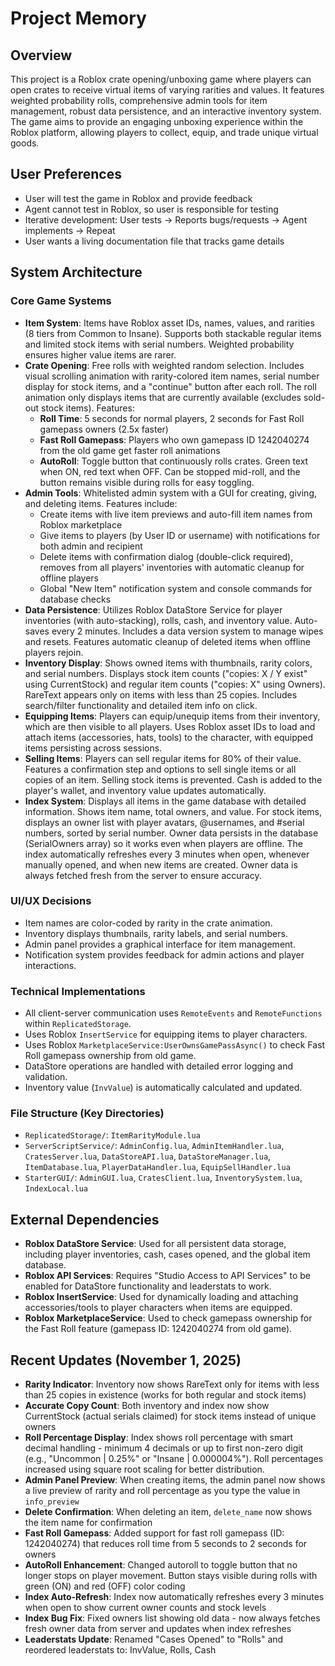 # Project Memory

## Overview
This project is a Roblox crate opening/unboxing game where players can open crates to receive virtual items of varying rarities and values. It features weighted probability rolls, comprehensive admin tools for item management, robust data persistence, and an interactive inventory system. The game aims to provide an engaging unboxing experience within the Roblox platform, allowing players to collect, equip, and trade unique virtual goods.

## User Preferences
- User will test the game in Roblox and provide feedback
- Agent cannot test in Roblox, so user is responsible for testing
- Iterative development: User tests → Reports bugs/requests → Agent implements → Repeat
- User wants a living documentation file that tracks game details

## System Architecture

### Core Game Systems
-   **Item System**: Items have Roblox asset IDs, names, values, and rarities (8 tiers from Common to Insane). Supports both stackable regular items and limited stock items with serial numbers. Weighted probability ensures higher value items are rarer.
-   **Crate Opening**: Free rolls with weighted random selection. Includes visual scrolling animation with rarity-colored item names, serial number display for stock items, and a "continue" button after each roll. The roll animation only displays items that are currently available (excludes sold-out stock items). Features:
    - **Roll Time**: 5 seconds for normal players, 2 seconds for Fast Roll gamepass owners (2.5x faster)
    - **Fast Roll Gamepass**: Players who own gamepass ID 1242040274 from the old game get faster roll animations
    - **AutoRoll**: Toggle button that continuously rolls crates. Green text when ON, red text when OFF. Can be stopped mid-roll, and the button remains visible during rolls for easy toggling.
-   **Admin Tools**: Whitelisted admin system with a GUI for creating, giving, and deleting items. Features include:
    - Create items with live item previews and auto-fill item names from Roblox marketplace
    - Give items to players (by User ID or username) with notifications for both admin and recipient
    - Delete items with confirmation dialog (double-click required), removes from all players' inventories with automatic cleanup for offline players
    - Global "New Item" notification system and console commands for database checks
-   **Data Persistence**: Utilizes Roblox DataStore Service for player inventories (with auto-stacking), rolls, cash, and inventory value. Auto-saves every 2 minutes. Includes a data version system to manage wipes and resets. Features automatic cleanup of deleted items when offline players rejoin.
-   **Inventory Display**: Shows owned items with thumbnails, rarity colors, and serial numbers. Displays stock item counts ("copies: X / Y exist" using CurrentStock) and regular item counts ("copies: X" using Owners). RareText appears only on items with less than 25 copies. Includes search/filter functionality and detailed item info on click.
-   **Equipping Items**: Players can equip/unequip items from their inventory, which are then visible to all players. Uses Roblox asset IDs to load and attach items (accessories, hats, tools) to the character, with equipped items persisting across sessions.
-   **Selling Items**: Players can sell regular items for 80% of their value. Features a confirmation step and options to sell single items or all copies of an item. Selling stock items is prevented. Cash is added to the player's wallet, and inventory value updates automatically.
-   **Index System**: Displays all items in the game database with detailed information. Shows item name, total owners, and value. For stock items, displays an owner list with player avatars, @usernames, and #serial numbers, sorted by serial number. Owner data persists in the database (SerialOwners array) so it works even when players are offline. The index automatically refreshes every 3 minutes when open, whenever manually opened, and when new items are created. Owner data is always fetched fresh from the server to ensure accuracy.

### UI/UX Decisions
-   Item names are color-coded by rarity in the crate animation.
-   Inventory displays thumbnails, rarity labels, and serial numbers.
-   Admin panel provides a graphical interface for item management.
-   Notification system provides feedback for admin actions and player interactions.

### Technical Implementations
-   All client-server communication uses `RemoteEvents` and `RemoteFunctions` within `ReplicatedStorage`.
-   Uses Roblox `InsertService` for equipping items to player characters.
-   Uses Roblox `MarketplaceService:UserOwnsGamePassAsync()` to check Fast Roll gamepass ownership from old game.
-   DataStore operations are handled with detailed error logging and validation.
-   Inventory value (`InvValue`) is automatically calculated and updated.

### File Structure (Key Directories)
-   `ReplicatedStorage/`: `ItemRarityModule.lua`
-   `ServerScriptService/`: `AdminConfig.lua`, `AdminItemHandler.lua`, `CratesServer.lua`, `DataStoreAPI.lua`, `DataStoreManager.lua`, `ItemDatabase.lua`, `PlayerDataHandler.lua`, `EquipSellHandler.lua`
-   `StarterGUI/`: `AdminGUI.lua`, `CratesClient.lua`, `InventorySystem.lua`, `IndexLocal.lua`

## External Dependencies
-   **Roblox DataStore Service**: Used for all persistent data storage, including player inventories, cash, cases opened, and the global item database.
-   **Roblox API Services**: Requires "Studio Access to API Services" to be enabled for DataStore functionality and leaderstats to work.
-   **Roblox InsertService**: Used for dynamically loading and attaching accessories/tools to player characters when items are equipped.
-   **Roblox MarketplaceService**: Used to check gamepass ownership for the Fast Roll feature (gamepass ID: 1242040274 from old game).

## Recent Updates (November 1, 2025)
-   **Rarity Indicator**: Inventory now shows RareText only for items with less than 25 copies in existence (works for both regular and stock items)
-   **Accurate Copy Count**: Both inventory and index now show CurrentStock (actual serials claimed) for stock items instead of unique owners
-   **Roll Percentage Display**: Index shows roll percentage with smart decimal handling - minimum 4 decimals or up to first non-zero digit (e.g., "Uncommon | 0.25%" or "Insane | 0.000004%"). Roll percentages increased using square root scaling for better distribution.
-   **Admin Panel Preview**: When creating items, the admin panel now shows a live preview of rarity and roll percentage as you type the value in `info_preview`
-   **Delete Confirmation**: When deleting an item, `delete_name` now shows the item name for confirmation
-   **Fast Roll Gamepass**: Added support for fast roll gamepass (ID: 1242040274) that reduces roll time from 5 seconds to 2 seconds for owners
-   **AutoRoll Enhancement**: Changed autoroll to toggle button that no longer stops on player movement. Button stays visible during rolls with green (ON) and red (OFF) color coding
-   **Index Auto-Refresh**: Index now automatically refreshes every 3 minutes when open to show current owner counts and stock levels
-   **Index Bug Fix**: Fixed owners list showing old data - now always fetches fresh owner data from server and updates when index refreshes
-   **Leaderstats Update**: Renamed "Cases Opened" to "Rolls" and reordered leaderstats to: InvValue, Rolls, Cash
